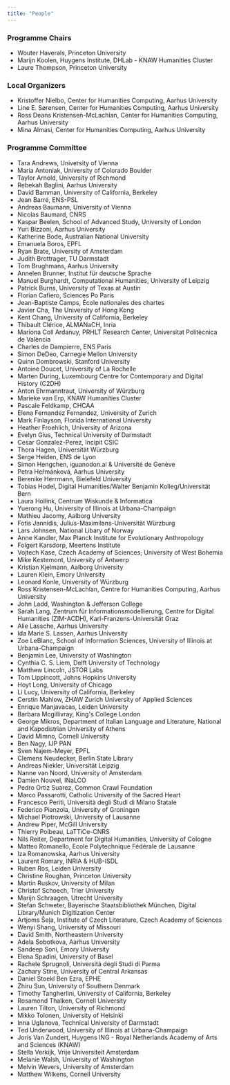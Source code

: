 ```yaml
---
title: "People"
---
```


### Programme Chairs

- Wouter Haverals, Princeton University
- Marijn Koolen, Huygens Institute, DHLab - KNAW Humanities Cluster
- Laure Thompson, Princeton University

### Local Organizers

- Kristoffer Nielbo, Center for Humanities Computing, Aarhus University
- Line E. Sørensen, Center for Humanities Computing, Aarhus University
- Ross Deans Kristensen-McLachlan, Center for Humanities Computing, Aarhus University
- Mina Almasi, Center for Humanities Computing, Aarhus University

### Programme Committee  

- Tara Andrews, University of Vienna
- Maria Antoniak, University of Colorado Boulder
- Taylor Arnold, University of Richmond
- Rebekah Baglini, Aarhus University
- David Bamman, University of California, Berkeley
- Jean Barré, ENS-PSL
- Andreas Baumann, University of Vienna
- Nicolas Baumard, CNRS
- Kaspar Beelen, School of Advanced Study, University of London
- Yuri Bizzoni, Aarhus University
- Katherine Bode, Australian National University
- Emanuela Boros, EPFL
- Ryan Brate, University of Amsterdam
- Judith Brottrager, TU Darmstadt
- Tom Brughmans, Aarhus University
- Annelen Brunner, Institut für deutsche Sprache
- Manuel Burghardt, Computational Humanities, University of Leipzig
- Patrick Burns, University of Texas at Austin
- Florian Cafiero, Sciences Po Paris
- Jean-Baptiste Camps, École nationales des chartes
- Javier Cha, The University of Hong Kong
- Kent Chang, University of California, Berkeley
- Thibault Clérice, ALMANaCH, Inria
- Mariona Coll Ardanuy, PRHLT Research Center, Universitat Politècnica de València
- Charles de Dampierre, ENS Paris
- Simon DeDeo, Carnegie Mellon University
- Quinn Dombrowski, Stanford University
- Antoine Doucet, University of La Rochelle
- Marten During, Luxembourg Centre for Contemporary and Digital History (C2DH)
- Anton Ehrmanntraut, University of Würzburg
- Marieke van Erp, KNAW Humanities Cluster
- Pascale Feldkamp, CHCAA
- Elena Fernandez Fernandez, University of Zurich
- Mark Finlayson, Florida International University
- Heather Froehlich, University of Arizona
- Evelyn Gius, Technical University of Darmstadt
- Cesar Gonzalez-Perez, Incipit CSIC
- Thora Hagen, Universität Würzburg
- Serge Heiden, ENS de Lyon
- Simon Hengchen, iguanodon.ai & Université de Genève
- Petra Heřmánková, Aarhus University
- Berenike Herrmann, Bielefeld University
- Tobias Hodel, Digital Humanities/Walter Benjamin Kolleg/Universität Bern
- Laura Hollink, Centrum Wiskunde & Informatica
- Yuerong Hu, University of Illinois at Urbana-Champaign
- Mathieu Jacomy, Aalborg University
- Fotis Jannidis, Julius-Maximilans-Universität Würzburg
- Lars Johnsen, National Libary of Norway
- Anne Kandler, Max Planck Institute for Evolutionary Anthropology
- Folgert Karsdorp, Meertens Institute
- Vojtech Kase, Czech Academy of Sciences; University of West Bohemia
- Mike Kestemont, University of Antwerp
- Kristian Kjelmann, Aalborg University
- Lauren Klein, Emory University
- Leonard Konle, University of Würzburg
- Ross Kristensen-McLachlan, Centre for Humanities Computing, Aarhus University
- John Ladd, Washington & Jefferson College
- Sarah Lang, Zentrum für Informationsmodellierung, Centre for Digital Humanities (ZIM-ACDH), Karl-Franzens-Universität Graz
- Alie Lassche, Aarhus University
- Ida Marie S. Lassen, Aarhus University
- Zoe LeBlanc, School of Information Sciences, University of Illinois at Urbana-Champaign
- Benjamin Lee, University of Washington
- Cynthia C. S. Liem, Delft University of Technology
- Matthew Lincoln, JSTOR Labs
- Tom Lippincott, Johns Hopkins University
- Hoyt Long, University of Chicago
- Li Lucy, University of California, Berkeley
- Cerstin Mahlow, ZHAW Zurich University of Applied Sciences
- Enrique Manjavacas, Leiden University
- Barbara Mcgillivray, King's College London
- George Mikros, Department of Italian Language and Literature, National and Kapodistrian University of Athens
- David Mimno, Cornell University
- Ben Nagy, IJP PAN
- Sven Najem-Meyer, EPFL
- Clemens Neudecker, Berlin State Library
- Andreas Niekler, Universität Leipzig
- Nanne van Noord, University of Amsterdam
- Damien Nouvel, INaLCO
- Pedro Ortiz Suarez, Common Crawl Foundation
- Marco Passarotti, Catholic University of the Sacred Heart
- Francesco Periti, Università degli Studi di Milano Statale
- Federico Pianzola, University of Groningen
- Michael Piotrowski, University of Lausanne
- Andrew Piper, McGill University
- Thierry Poibeau, LaTTiCe-CNRS
- Nils Reiter, Department for Digital Humanities, University of Cologne
- Matteo Romanello, Ecole Polytechnique Fédérale de Lausanne
- Iza Romanowska, Aarhus University
- Laurent Romary, INRIA & HUB-ISDL
- Ruben Ros, Leiden University
- Christine Roughan, Princeton University
- Martin Ruskov, University of Milan
- Christof Schoech, Trier University
- Marijn Schraagen, Utrecht University
- Stefan Schweter, Bayerische Staatsbibliothek München, Digital Library/Munich Digitization Center
- Artjoms Šeļa, Institute of Czech Literature, Czech Academy of Sciences
- Wenyi Shang, University of Missouri
- David Smith, Northeastern University
- Adela Sobotkova, Aarhus University
- Sandeep Soni, Emory University
- Elena Spadini, University of Basel
- Rachele Sprugnoli, Università degli Studi di Parma
- Zachary Stine, University of Central Arkansas
- Daniel Stoekl Ben Ezra, EPHE
- Zhiru Sun, University of Southern Denmark
- Timothy Tangherlini, University of California, Berkeley
- Rosamond Thalken, Cornell University
- Lauren Tilton, University of Richmond
- Mikko Tolonen, University of Helsinki
- Inna Uglanova, Technical University of Darmstadt
- Ted Underwood, University of Illinois at Urbana-Champaign
- Joris Van Zundert, Huygens ING - Royal Netherlands Academy of Arts and Sciences (KNAW)
- Stella Verkijk, Vrije Universiteit Amsterdam
- Melanie Walsh, University of Washington
- Melvin Wevers, University of Amsterdam
- Matthew Wilkens, Cornell University

